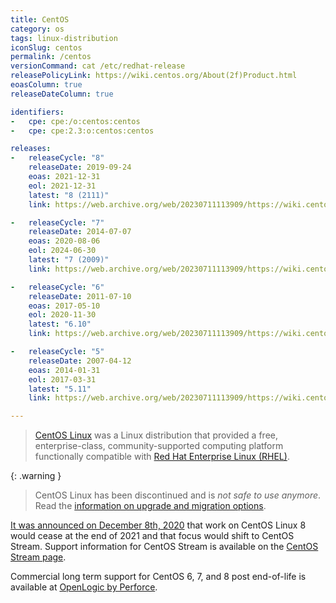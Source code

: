 ```yaml
---
title: CentOS
category: os
tags: linux-distribution
iconSlug: centos
permalink: /centos
versionCommand: cat /etc/redhat-release
releasePolicyLink: https://wiki.centos.org/About(2f)Product.html
eoasColumn: true
releaseDateColumn: true

identifiers:
-   cpe: cpe:/o:centos:centos
-   cpe: cpe:2.3:o:centos:centos

releases:
-   releaseCycle: "8"
    releaseDate: 2019-09-24
    eoas: 2021-12-31
    eol: 2021-12-31
    latest: "8 (2111)"
    link: https://web.archive.org/web/20230711113909/https://wiki.centos.org/Manuals/ReleaseNotes/CentOS8.2111

-   releaseCycle: "7"
    releaseDate: 2014-07-07
    eoas: 2020-08-06
    eol: 2024-06-30
    latest: "7 (2009)"
    link: https://web.archive.org/web/20230711113909/https://wiki.centos.org/Manuals/ReleaseNotes/CentOS7.2009

-   releaseCycle: "6"
    releaseDate: 2011-07-10
    eoas: 2017-05-10
    eol: 2020-11-30
    latest: "6.10"
    link: https://web.archive.org/web/20230711113909/https://wiki.centos.org/Manuals/ReleaseNotes/CentOS6.10

-   releaseCycle: "5"
    releaseDate: 2007-04-12
    eoas: 2014-01-31
    eol: 2017-03-31
    latest: "5.11"
    link: https://web.archive.org/web/20230711113909/https://wiki.centos.org/Manuals/ReleaseNotes/CentOS5.11

---
```


> [CentOS Linux](https://centos.org/centos-linux/) was a Linux distribution that provided a free,
> enterprise-class, community-supported computing platform functionally compatible with
> [Red Hat Enterprise Linux (RHEL)](/rhel).

{: .warning }
> CentOS Linux has been discontinued and is *not safe to use anymore*. Read the [information on
> upgrade and migration options](https://blog.centos.org/2023/04/end-dates-are-coming-for-centos-stream-8-and-centos-linux-7/).

[It was announced on December 8th, 2020](https://blog.centos.org/2020/12/future-is-centos-stream/)
that work on CentOS Linux 8 would cease at the end of 2021 and that focus would shift to CentOS Stream.
Support information for CentOS Stream is available on the [CentOS Stream page](/centos-stream).

Commercial long term support for CentOS 6, 7, and 8 post end-of-life is available at [OpenLogic by
Perforce](https://www.openlogic.com/solutions/enterprise-linux-support/centos).
